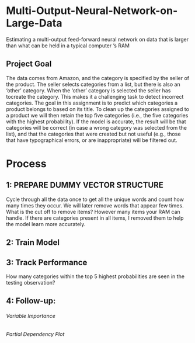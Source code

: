 # Multi-Output-Neural-Network-on-Large-Data
Estimating a multi-output feed-forward neural network on data that is larger than what can be held in a typical computer ’s RAM


## Project Goal
The data comes from Amazon, and the category is specified by the seller of the product. The seller selects categories from a list, but there is also an ‘other’ category. When the ‘other’ category is selected the seller has tocreate the category. This makes it a challenging task to detect incorrect categories. The goal in this assignment is to predict which categories a product belongs to based on its title. To clean up the categories assigned to a product we will then retain the top five categories (i.e., the five categories with the highest probability). If the model is accurate, the result will be that categories will be correct (in case a wrong category was selected from the list), and that the categories that were created but not useful (e.g., those that have typographical errors, or are
inappropriate) will be filtered out.

# Process
## 1: PREPARE DUMMY VECTOR STRUCTURE
        
Cycle through all the data once to get all the unique words and count how many times they occur.
We will later remove words that appear few times. What is the cut off to remove items? However many items your RAM can handle.
If there are categories present in all items, I removed them to help the model learn more accurately.

## 2: Train Model

## 3: Track Performance
How many categories within the top 5 highest probabilities are seen in the testing observation?

## 4: Follow-up:
###### Variable Importance
###### Partial Dependency Plot
